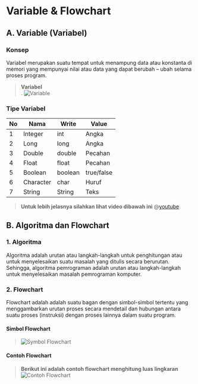 # Variable & Flowchart
## A. Variable (Variabel)
### Konsep
Variabel merupakan suatu tempat untuk menampung data atau konstanta di memori yang mempunyai nilai atau data yang dapat berubah – ubah selama proses program.  

> __Variabel__  
> .
> ![Variable](https://raw.githubusercontent.com/himasif/Library/master/Semester%20Gasal/Algoritma%20-%20Pemrograman%201/img/Variable.jpg)  

### Tipe Variabel
| No | Nama      | Write   | Value      |
|----|-----------|---------|------------|
| 1  | Integer   | int     | Angka      |
| 2  | Long      | long    | Angka      |
| 3  | Double    | double  | Pecahan    |
| 4  | Float     | float   | Pecahan    |
| 5  | Boolean   | boolean | true/false |
| 6  | Character | char    | Huruf      |
| 7  | String    | String  | Teks       |

> __Untuk lebih jelasnya silahkan lihat video dibawah ini__
> @[youtube](Txs3MHINsjI)
  
## B. Algoritma dan Flowchart
### 1. Algoritma
Algoritma adalah urutan atau langkah-langkah untuk penghitungan atau untuk menyelesaikan suatu masalah yang ditulis secara berurutan. Sehingga, algoritma pemrograman adalah urutan atau langkah-langkah untuk menyelesaikan masalah pemrograman komputer.  

### 2. Flowchart  
Flowchart adalah adalah suatu bagan dengan simbol-simbol tertentu yang menggambarkan urutan proses secara mendetail dan hubungan antara suatu proses (instruksi) dengan proses lainnya dalam suatu program.   

#### Simbol Flowchart
> ![Symbol Flowchart](https://raw.githubusercontent.com/himasif/Library/master/Semester%20Gasal/Algoritma%20-%20Pemrograman%201/img/simbol%20flowchart.jpg)  

#### Contoh Flowchart
> __Berikut ini adalah contoh flowchart menghitung luas lingkaran__
> ![Contoh Flowchart](https://raw.githubusercontent.com/himasif/Library/master/Semester%20Gasal/Algoritma%20-%20Pemrograman%201/img/contoh%20flowchart.png)
